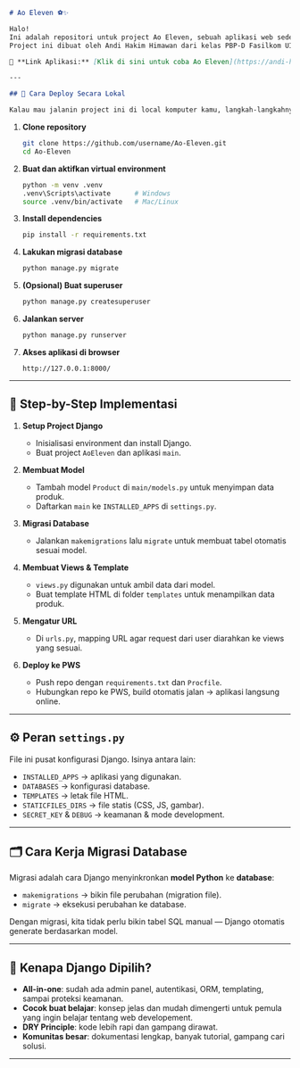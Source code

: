 
````markdown
# Ao Eleven ⚽✨

Halo!  
Ini adalah repositori untuk project Ao Eleven, sebuah aplikasi web sederhana bertemakan Football Shop berbasis Django.  
Project ini dibuat oleh Andi Hakim Himawan dari kelas PBP-D Fasilkom UI dengan NPM: 2406495792.  

🔗 **Link Aplikasi:** [Klik di sini untuk coba Ao Eleven](https://andi-hakim42-aoeleven.pbp.cs.ui.ac.id/)

---

## 🚀 Cara Deploy Secara Lokal

Kalau mau jalanin project ini di local komputer kamu, langkah-langkahnya:
````

1. **Clone repository**
   ```bash
   git clone https://github.com/username/Ao-Eleven.git
   cd Ao-Eleven
   ```

2. **Buat dan aktifkan virtual environment**

   ```bash
   python -m venv .venv
   .venv\Scripts\activate      # Windows
   source .venv/bin/activate   # Mac/Linux
   ```

3. **Install dependencies**

   ```bash
   pip install -r requirements.txt
   ```

4. **Lakukan migrasi database**

   ```bash
   python manage.py migrate
   ```

5. **(Opsional) Buat superuser**

   ```bash
   python manage.py createsuperuser
   ```

6. **Jalankan server**

   ```bash
   python manage.py runserver
   ```

7. **Akses aplikasi di browser**

   ```
   http://127.0.0.1:8000/
   ```

---

## 📌 Step-by-Step Implementasi

1. **Setup Project Django**

   * Inisialisasi environment dan install Django.
   * Buat project `AoEleven` dan aplikasi `main`.

2. **Membuat Model**

   * Tambah model `Product` di `main/models.py` untuk menyimpan data produk.
   * Daftarkan `main` ke `INSTALLED_APPS` di `settings.py`.

3. **Migrasi Database**

   * Jalankan `makemigrations` lalu `migrate` untuk membuat tabel otomatis sesuai model.

4. **Membuat Views & Template**

   * `views.py` digunakan untuk ambil data dari model.
   * Buat template HTML di folder `templates` untuk menampilkan data produk.

5. **Mengatur URL**

   * Di `urls.py`, mapping URL agar request dari user diarahkan ke views yang sesuai.

6. **Deploy ke PWS**

   * Push repo dengan `requirements.txt` dan `Procfile`.
   * Hubungkan repo ke PWS, build otomatis jalan → aplikasi langsung online.

---

## ⚙️ Peran `settings.py`

File ini pusat konfigurasi Django.
Isinya antara lain:

* `INSTALLED_APPS` → aplikasi yang digunakan.
* `DATABASES` → konfigurasi database.
* `TEMPLATES` → letak file HTML.
* `STATICFILES_DIRS` → file statis (CSS, JS, gambar).
* `SECRET_KEY` & `DEBUG` → keamanan & mode development.

---

## 🗂️ Cara Kerja Migrasi Database

Migrasi adalah cara Django menyinkronkan **model Python** ke **database**:

* `makemigrations` → bikin file perubahan (migration file).
* `migrate` → eksekusi perubahan ke database.

Dengan migrasi, kita tidak perlu bikin tabel SQL manual — Django otomatis generate berdasarkan model.

---

## 🎯 Kenapa Django Dipilih?

* **All-in-one**: sudah ada admin panel, autentikasi, ORM, templating, sampai proteksi keamanan.
* **Cocok buat belajar**: konsep jelas dan mudah dimengerti untuk pemula yang ingin belajar tentang web developement.
* **DRY Principle**: kode lebih rapi dan gampang dirawat.
* **Komunitas besar**: dokumentasi lengkap, banyak tutorial, gampang cari solusi.

---

